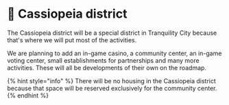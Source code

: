 # 🏢 Cassiopeia district

The Cassiopeia district will be a special district in Tranquility City because that's where we will put most of the activities.

We are planning to add an in-game casino, a community center, an in-game voting center, small establishments for partnerships and many more activities. These will all be developments of their own on the roadmap.

{% hint style="info" %}
There will be no housing in the Cassiopeia district because that space will be reserved exclusively for the community center.
{% endhint %}

